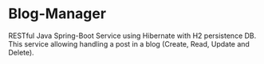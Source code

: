 # Blog-Manager
RESTful Java Spring-Boot Service using Hibernate with H2 persistence DB. This service allowing handling a post in a blog (Create, Read, Update and Delete).

